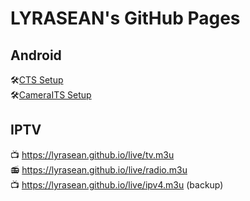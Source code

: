 # LYRASEAN's GitHub Pages

## Android
🛠[CTS Setup](https://github.com/lyrasean/lyrasean.github.io/blob/main/3pl/cts_setup_bookworm.sh)  
🛠[CameraITS Setup](https://github.com/lyrasean/lyrasean.github.io/blob/main/3pl/its_setup_bookworm.md)  

## IPTV
📺 <https://lyrasean.github.io/live/tv.m3u>  
📻 <https://lyrasean.github.io/live/radio.m3u>  
📺 <https://lyrasean.github.io/live/ipv4.m3u> (backup)  
